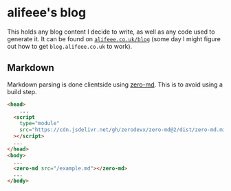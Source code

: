 # alifeee's blog

This holds any blog content I decide to write, as well as any code used to generate it. It can be found on [`alifeee.co.uk/blog`](https://alifeee.co.uk/blog) (some day I might figure out how to get `blog.alifeee.co.uk` to work).

## Markdown

Markdown parsing is done clientside using [zero-md](https://github.com/zerodevx/zero-md). This is to avoid using a build step.

```html
<head>
    ...
  <script
    type="module"
    src="https://cdn.jsdelivr.net/gh/zerodevx/zero-md@2/dist/zero-md.min.js"
  ></script>
  ...
</head>
<body>
  ...
  <zero-md src="/example.md"></zero-md>
  ...
</body>
```
